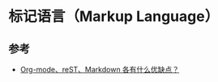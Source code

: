 # 标记语言（Markup Language）

## 参考

* [Org-mode、reST、Markdown 各有什么优缺点？](https://www.zhihu.com/question/19851600)
